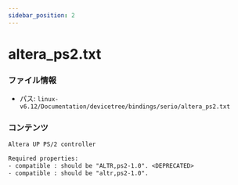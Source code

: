 ```yaml
---
sidebar_position: 2
---
```

# altera_ps2.txt

### ファイル情報

- パス: `linux-v6.12/Documentation/devicetree/bindings/serio/altera_ps2.txt`

### コンテンツ

```txt
Altera UP PS/2 controller

Required properties:
- compatible : should be "ALTR,ps2-1.0". <DEPRECATED>
- compatible : should be "altr,ps2-1.0".

```
